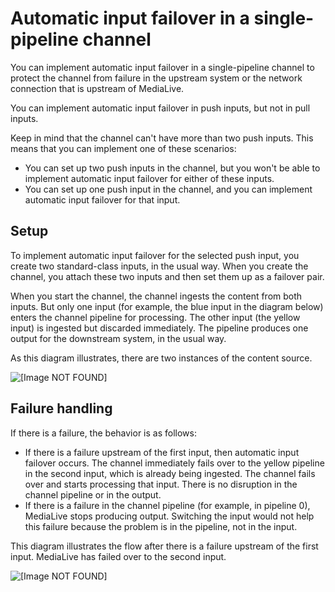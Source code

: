 # Automatic input failover in a single\-pipeline channel<a name="aif-single-pipeline-how"></a>

You can implement automatic input failover in a single\-pipeline channel to protect the channel from failure in the upstream system or the network connection that is upstream of MediaLive\. 

You can implement automatic input failover in push inputs, but not in pull inputs\. 

Keep in mind that the channel can't have more than two push inputs\. This means that you can implement one of these scenarios:
+ You can set up two push inputs in the channel, but you won't be able to implement automatic input failover for either of these inputs\.
+ You can set up one push input in the channel, and you can implement automatic input failover for that input\.

## Setup<a name="aif-single-setup"></a>

To implement automatic input failover for the selected push input, you create two standard\-class inputs, in the usual way\. When you create the channel, you attach these two inputs and then set them up as a failover pair\. 

When you start the channel, the channel ingests the content from both inputs\. But only one input \(for example, the blue input in the diagram below\) enters the channel pipeline for processing\. The other input \(the yellow input\) is ingested but discarded immediately\. The pipeline produces one output for the downstream system, in the usual way\.

As this diagram illustrates, there are two instances of the content source\. 

![\[Image NOT FOUND\]](http://docs.aws.amazon.com/medialive/latest/ug/images/aif-single-setup.png)

## Failure handling<a name="aif-single-failure-handling"></a>

If there is a failure, the behavior is as follows:
+ If there is a failure upstream of the first input, then automatic input failover occurs\. The channel immediately fails over to the yellow pipeline in the second input, which is already being ingested\. The channel fails over and starts processing that input\. There is no disruption in the channel pipeline or in the output\.
+ If there is a failure in the channel pipeline \(for example, in pipeline 0\), MediaLive stops producing output\. Switching the input would not help this failure because the problem is in the pipeline, not in the input\.

This diagram illustrates the flow after there is a failure upstream of the first input\. MediaLive has failed over to the second input\.

![\[Image NOT FOUND\]](http://docs.aws.amazon.com/medialive/latest/ug/images/aif-single-input-failover.png)